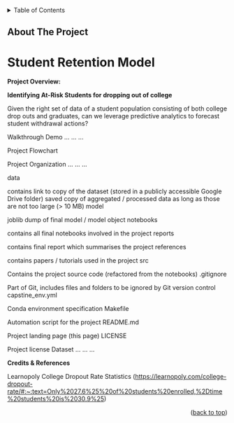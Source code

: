 <a name="readme-top"></a>


<!-- TABLE OF CONTENTS -->
<details>
  <summary>Table of Contents</summary>
  <ol>
    <li>
      <a href="#about-the-project">About The Project</a>
    </li>
    <li>
      <a href="#getting-started">Getting Started</a>
      <ul>
        <li><a href="#prerequisites">Prerequisites</a></li>
        <li><a href="#installation">Installation</a></li>
      </ul>
    </li>
    <li><a href="#usage">Usage</a></li>
    <li><a href="#roadmap">Roadmap</a></li>
    <li><a href="#contributing">Contributing</a></li>
    <li><a href="#license">License</a></li>
    <li><a href="#contact">Contact</a></li>
    <li><a href="#acknowledgments">Acknowledgments</a></li>
  </ol>
</details>



<!-- ABOUT THE PROJECT -->
## About The Project

Student Retention Model
=========================

**Project Overview:**

**Identifying At-Risk Students for dropping out of college**

Given the right set of data of a student population consisting of both college drop outs and graduates, can we leverage predictive analytics to forecast student withdrawal actions?


Walkthrough Demo
... ... ...

Project Flowchart


Project Organization
... ... ...

data

contains link to copy of the dataset (stored in a publicly accessible Google Drive folder)
saved copy of aggregated / processed data as long as those are not too large (> 10 MB)
model

joblib dump of final model / model object
notebooks

contains all final notebooks involved in the project
reports

contains final report which summarises the project
references

contains papers / tutorials used in the project
src

Contains the project source code (refactored from the notebooks)
.gitignore

Part of Git, includes files and folders to be ignored by Git version control
capstine_env.yml

Conda environment specification
Makefile

Automation script for the project
README.md

Project landing page (this page)
LICENSE

Project license
Dataset
... ... ...

**Credits & References**

Learnopoly College Dropout Rate Statistics (https://learnopoly.com/college-dropout-rate/#:~:text=Only%2027.6%25%20of%20students%20enrolled,%2Dtime%20students%20is%2030.9%25)


<p align="right">(<a href="#readme-top">back to top</a>)</p>

